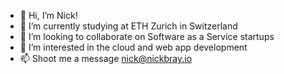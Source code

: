 - 👋 Hi, I’m Nick!
- 🌱 I’m currently studying at ETH Zurich in Switzerland
- 💞️ I’m looking to collaborate on Software as a Service startups
- 👀 I’m interested in the cloud and web app development
- 📫 Shoot me a message nick@nickbray.io

